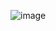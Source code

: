 ![image](https://user-images.githubusercontent.com/53286853/123025622-13f9e000-d405-11eb-8f80-e6ecccf884ec.png)
